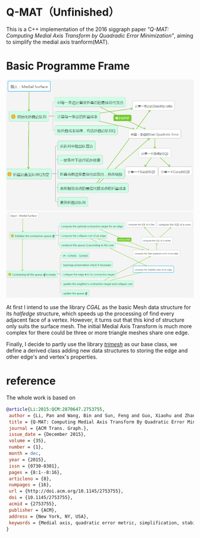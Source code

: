# Q-MAT（Unfinished）
This is a C++ implementation of the 2016 siggraph paper *"Q-MAT: Computing Medial Axis Transform by Quadradic Error Minimization"*, aiming to simplify the medial axis tranform(MAT).

# Basic Programme Frame

![ProgramFrame](https://github.com/chuyiyao/Q-MAT/blob/master/Images/program_frame.png)
![ProgramFrame_eng](https://github.com/chuyiyao/Q-MAT/blob/master/Images/frame_eng.png)

At first I intend to use the library *CGAL* as the basic Mesh data structure for its *halfedge* structure, which speeds up the processing of find every adjacent face of a vertex. However, it turns out that this kind of structure only suits the surface mesh. The initial Medial Axis Transform is much more complex for there could be three or more triangle meshes share one edge.

Finally, I decide to partly use the library [*trimesh*](http://gfx.cs.princeton.edu/proj/trimesh2/) as our base class, we define a derived class adding new data structures to storing the edge and other edge's and vertex's properties.

# reference

The whole work is based on
```bib
@article{Li:2015:QCM:2870647.2753755,
 author = {Li, Pan and Wang, Bin and Sun, Feng and Guo, Xiaohu and Zhang, Caiming and Wang, Wenping},
 title = {Q-MAT: Computing Medial Axis Transform By Quadratic Error Minimization},
 journal = {ACM Trans. Graph.},
 issue_date = {December 2015},
 volume = {35},
 number = {1},
 month = dec,
 year = {2015},
 issn = {0730-0301},
 pages = {8:1--8:16},
 articleno = {8},
 numpages = {16},
 url = {http://doi.acm.org/10.1145/2753755},
 doi = {10.1145/2753755},
 acmid = {2753755},
 publisher = {ACM},
 address = {New York, NY, USA},
 keywords = {Medial axis, quadratic error metric, simplification, stability ratio, volume approximation},
} 
```
